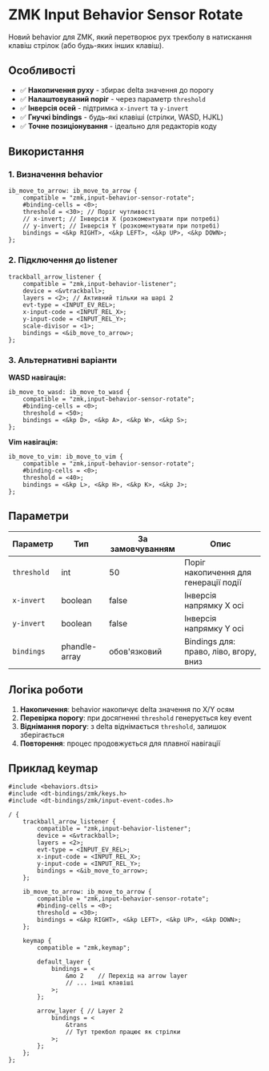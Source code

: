 # ZMK Input Behavior Sensor Rotate

Новий behavior для ZMK, який перетворює рух трекболу в натискання клавіш стрілок (або будь-яких інших клавіш).

## Особливості

- ✅ **Накопичення руху** - збирає delta значення до порогу
- ✅ **Налаштовуваний поріг** - через параметр `threshold`
- ✅ **Інверсія осей** - підтримка `x-invert` та `y-invert`
- ✅ **Гнучкі bindings** - будь-які клавіші (стрілки, WASD, HJKL)
- ✅ **Точне позиціонування** - ідеально для редакторів коду

## Використання

### 1. Визначення behavior

```dts
ib_move_to_arrow: ib_move_to_arrow {
    compatible = "zmk,input-behavior-sensor-rotate";
    #binding-cells = <0>;
    threshold = <30>; // Поріг чутливості
    // x-invert; // Інверсія X (розкоментувати при потребі)
    // y-invert; // Інверсія Y (розкоментувати при потребі)
    bindings = <&kp RIGHT>, <&kp LEFT>, <&kp UP>, <&kp DOWN>;
};
```

### 2. Підключення до listener

```dts
trackball_arrow_listener {
    compatible = "zmk,input-behavior-listener";
    device = <&vtrackball>;
    layers = <2>; // Активний тільки на шарі 2
    evt-type = <INPUT_EV_REL>;
    x-input-code = <INPUT_REL_X>;
    y-input-code = <INPUT_REL_Y>;
    scale-divisor = <1>;
    bindings = <&ib_move_to_arrow>;
};
```

### 3. Альтернативні варіанти

**WASD навігація:**
```dts
ib_move_to_wasd: ib_move_to_wasd {
    compatible = "zmk,input-behavior-sensor-rotate";
    #binding-cells = <0>;
    threshold = <50>;
    bindings = <&kp D>, <&kp A>, <&kp W>, <&kp S>;
};
```

**Vim навігація:**
```dts
ib_move_to_vim: ib_move_to_vim {
    compatible = "zmk,input-behavior-sensor-rotate";
    #binding-cells = <0>;
    threshold = <40>;
    bindings = <&kp L>, <&kp H>, <&kp K>, <&kp J>;
};
```

## Параметри

| Параметр | Тип | За замовчуванням | Опис |
|----------|-----|------------------|------|
| `threshold` | int | 50 | Поріг накопичення для генерації події |
| `x-invert` | boolean | false | Інверсія напрямку X осі |
| `y-invert` | boolean | false | Інверсія напрямку Y осі |
| `bindings` | phandle-array | обов'язковий | Bindings для: право, ліво, вгору, вниз |

## Логіка роботи

1. **Накопичення**: behavior накопичує delta значення по X/Y осям
2. **Перевірка порогу**: при досягненні `threshold` генерується key event
3. **Віднімання порогу**: з delta віднімається `threshold`, залишок зберігається
4. **Повторення**: процес продовжується для плавної навігації

## Приклад keymap

```dts
#include <behaviors.dtsi>
#include <dt-bindings/zmk/keys.h>
#include <dt-bindings/zmk/input-event-codes.h>

/ {
    trackball_arrow_listener {
        compatible = "zmk,input-behavior-listener";
        device = <&vtrackball>;
        layers = <2>;
        evt-type = <INPUT_EV_REL>;
        x-input-code = <INPUT_REL_X>;
        y-input-code = <INPUT_REL_Y>;
        bindings = <&ib_move_to_arrow>;
    };

    ib_move_to_arrow: ib_move_to_arrow {
        compatible = "zmk,input-behavior-sensor-rotate";
        #binding-cells = <0>;
        threshold = <30>;
        bindings = <&kp RIGHT>, <&kp LEFT>, <&kp UP>, <&kp DOWN>;
    };

    keymap {
        compatible = "zmk,keymap";
        
        default_layer {
            bindings = <
                &mo 2    // Перехід на arrow layer
                // ... інші клавіші
            >;
        };
        
        arrow_layer { // Layer 2
            bindings = <
                &trans
                // Тут трекбол працює як стрілки
            >;
        };
    };
};
``` 